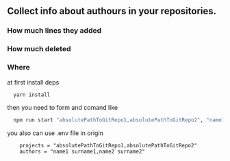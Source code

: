 ## Collect info about authours in your repositories.
### How much lines they added
### How much deleted
### Where

at first install deps

```bash 
  yarn install
```

then you need to form and comand like

```bash 
  npm run start "absolutePathToGitRepo1,absolutePathToGitRepo2", "name1 surname1,name2 surname2"
```
you also can use .env file in origin
```.env
    projects = "absolutePathToGitRepo1,absolutePathToGitRepo2"
    authors = "name1 surname1,name2 surname2"
```
